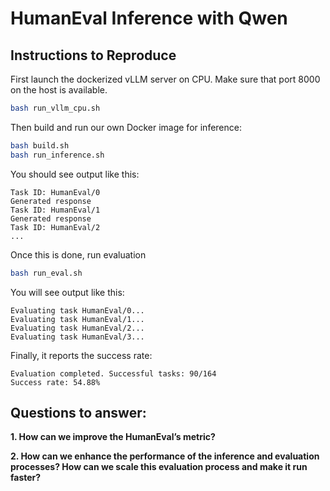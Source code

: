 # HumanEval Inference with Qwen

## Instructions to Reproduce

First launch the dockerized vLLM server on CPU. Make sure that port 8000 on the host is available.
```bash
bash run_vllm_cpu.sh
```

Then build and run our own Docker image for inference:
```bash
bash build.sh
bash run_inference.sh
```
You should see output like this:
```
Task ID: HumanEval/0
Generated response
Task ID: HumanEval/1
Generated response
Task ID: HumanEval/2
...
```
Once this is done, run evaluation
```bash
bash run_eval.sh
```
You will see output like this:
```
Evaluating task HumanEval/0...
Evaluating task HumanEval/1...
Evaluating task HumanEval/2...
Evaluating task HumanEval/3...
```
Finally, it reports the success rate:
```
Evaluation completed. Successful tasks: 90/164
Success rate: 54.88%
```

## Questions to answer:

**1. How can we improve the HumanEval’s metric?**
   
**2. How can we enhance the performance of the inference and evaluation processes? How can we scale this evaluation process and make it run faster?**
